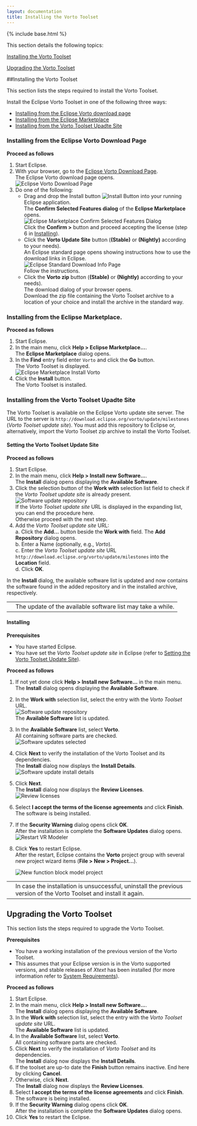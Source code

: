 ```yaml
---
layout: documentation
title: Installing the Vorto Toolset
---
```

{% include base.html %}

This section details the following topics:

[Installing the Vorto Toolset](#installing-the-vorto-toolset)  

[Upgrading the Vorto Toolset](#upgrading-the-vorto-toolset)  

##Installing the Vorto Toolset

This section lists the steps required to install the Vorto Toolset.

Install the Eclipse Vorto Toolset in one of the following three ways:

* [Installing from the Eclipse Vorto download page](#installing-from-the-eclipse-vorto-download-page)  
* [Installing from the Eclipse Marketplace](#installing-from-the-eclipse-marketplace)  
* [Installing from the Vorto Toolset Upadte Site](#installing-from-the-vorto-toolset-upadte-site)  

### Installing from the Eclipse Vorto Download Page

**Proceed as follows**

1. Start Eclipse.
2. With your browser, go to the [Eclipse Vorto Download Page](https://eclipse.org/vorto/downloads).  
   The Eclipse Vorto download page opens.  
   ![Eclipse Vorto Download Page]({{base}}/img/documentation/vorto_eclipse_vorto_download_page.png)
2. Do one of the following:  
   * Drag and drop the Install button ![Install Button]({{base}}/img/documentation/vorto_eclipse_vorto_download_install_button.png) into your running Eclipse application.  
     The **Confirm Selected Features dialog** of the **Eclipse Marketplace** opens.  
     ![Eclipse Marketplace Confirm Selected Features Dialog]({{base}}/img/documentation/vorto_eclipse_vorto_download_marketplace_confirm_selected_features_dialog.png)  
     Click the **Confirm >** button and proceed accepting the license (step 6 in [Installing](#installing)).  
   * Click the **Vorto Update Site** button (**(Stable)** or **(Nightly)** according to your needs).  
     An Eclipse standard page opens showing instructions how to use the download links in Eclipse.  
     ![Eclipse Standard Download Info Page]({{base}}/img/documentation/vorto_eclipse_vorto_download_info_page.png)  
     Follow the instructions.  
   * Click the **Vorto zip** button (**(Stable)** or **(Nightly)** according to your needs).  
     The download dialog of your browser opens.  
     Download the zip file containing the Vorto Toolset archive to a location of your choice and install the archive in the standard way.

### Installing from the Eclipse Marketplace.

**Proceed as follows**

1. Start Eclipse.
2. In the main menu, click **Help > Eclipse Marketplace...**.  
   The **Eclipse Marketplace** dialog opens.
2. In the **Find** entry field enter `Vorto` and click the **Go** button.  
   The Vorto Toolset is displayed.  
   ![Eclipse Marketplace Install Vorto]({{base}}/img/documentation/vorto_eclipse_vorto_download_marketplace_install_dialog.png)
3. Click the **Install** button.  
   The Vorto Toolset is installed.

### Installing from the Vorto Toolset Upadte Site

The Vorto Toolset is available on the Eclipse Vorto update site server. The URL to the server is `http://download.eclipse.org/vorto/update/milestones` (*Vorto Toolset update site*). You must add this repository to Eclipse or, alternatively, import the Vorto Toolset zip archive to install the Vorto Toolset.

#### Setting the Vorto Toolset Update Site

**Proceed as follows**

1. Start Eclipse.  
2. In the main menu, click **Help > Install new Software...**.  
   The **Install** dialog opens displaying the **Available Software**.
3. Click the selection button of the **Work with** selection list field to check if the *Vorto Toolset update site* is already present.  
   ![Software update repository]({{base}}/img/documentation/m2m_tc_vrm_software_updates_install_vorto_repository_present.png)  
   If the *Vorto Toolset update site* URL is displayed in the expanding list, you can end the procedure here.  
   Otherwise proceed with the next step.
4. Add the *Vorto Toolset update site* URL:  
   a. Click the **Add...** button beside the **Work with** field. The **Add Repository** dialog opens.  
   b. Enter a Name (optionally, e.g., *Vorto*).  
   c. Enter the *Vorto Toolset update site* URL `http://download.eclipse.org/vorto/update/milestones` into the **Location** field.  
   d. Click **OK**.

In the **Install** dialog, the available software list is updated and now contains the software found in the added repository and in the installed archive, respectively.

<table class="table table-bordered">
	<tbody>
		<tr>
			<td><i class="fa fa-info-circle info-note"></i></td>
    <td>The update of the available software list may take a while.</td>
    </tr>
	</tbody>
</table>

#### Installing

**Prerequisites**  

- You have started Eclipse.  
- You have set the *Vorto Toolset update site* in Eclipse (refer to [Setting the Vorto Toolset Update Site](#setting-the-vorto-toolset-update-site)).

**Proceed as follows**  

1. If not yet done click **Help > Install new Software...** in the main menu.  
   The **Install** dialog opens displaying the **Available Software**.  
2. In the **Work with** selection list, select the entry with the *Vorto Toolset* URL.  
   ![Software update repository]({{base}}/img/documentation/m2m_tc_vrm_software_updates_install_vorto_repository_present.png)  
   The **Available Software** list is updated.  
3. In the **Available Software** list, select **Vorto**.  
   All containing software parts are checked.  
   ![Software updates selected]({{base}}/img/documentation/m2m_tc_vrm_software_updates_selected_m2m_plugin_1.png)  
4. Click **Next** to verify the installation of the Vorto Toolset and its dependencies.  
   The **Install** dialog now displays the **Install Details**.  
   ![Software update install details]({{base}}/img/documentation/m2m_tc_vrm_software_updates_install_m2m_details_1.png)  
5. Click **Next**.  
   The **Install** dialog now displays the **Review Licenses**.  
   ![Review licenses]({{base}}/img/documentation/m2m_tc_vrm_software_updates_m2m_review_license_1.png)  
6. Select **I accept the terms of the license agreements** and click **Finish**.  
   The software is being installed.  
7. If the **Security Warning** dialog opens click **OK**.  
   After the installation is complete the **Software Updates** dialog opens.  
   ![Restart VR Modeler]({{base}}/img/documentation/m2m_tc_vrm_software_updates_restart.png)  
8. Click **Yes** to restart Eclipse.  
   After the restart, Eclipse contains the **Vorto** project group with several new project wizard items (**File > New > Project...**).

   ![New function block model project]({{base}}/img/documentation/m2m_tc_new_vorto_function_block_model_wizard.png)  

<table class="table table-bordered">
   	<tbody>
   		<tr>
   			<td><i class="fa fa-info-circle info-note"></i></td>
         <td>In case the installation is unsuccessful, uninstall the previous version of the Vorto Toolset and install it again.</td>
    </tr>
  </tbody>
  </table>

## Upgrading the Vorto Toolset

This section lists the steps required to upgrade the Vorto Toolset.

**Prerequisites**  

- You have a working installation of the previous version of the Vorto Toolset.  
- This assumes that your Eclipse version is in the Vorto supported versions, and stable releases of *Xtext* has been installed (for more information refer to [System Requirements]({{base}}/documentation/overview/introduction.html#system-requirements)).

**Proceed as follows**  

1. Start Eclipse.
2. In the main menu, click **Help > Install new Software...**.  
   The **Install** dialog opens displaying the **Available Software**.  
2. In the **Work with** selection list, select the entry with the *Vorto Toolset update site* URL.  
   The **Available Software** list is updated.  
3. In the **Available Software** list, select **Vorto**.  
   All containing software parts are checked.
4. Click **Next** to verify the installation of *Vorto Toolset* and its dependencies.  
   The **Install** dialog now displays the **Install Details**.  
5. If the toolset are up-to date the **Finish** button remains inactive. End here by clicking **Cancel**.
5. Otherwise, click **Next**.  
   The **Install** dialog now displays the **Review Licenses**.
6. Select **I accept the terms of the license agreements** and click **Finish**.  
   The software is being installed.  
7. If the **Security Warning** dialog opens click **OK**.  
   After the installation is complete the **Software Updates** dialog opens.  
8. Click **Yes** to restart the Eclipse.  
